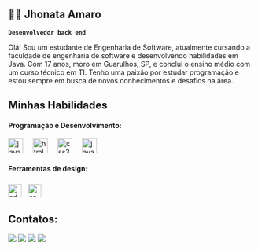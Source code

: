 <h2 align="left">🧑‍💻 Jhonata Amaro</h2> 

**`Desenvolvedor back end`**

<p align="left">Olá! Sou um estudante de Engenharia de Software, atualmente cursando a faculdade de engenharia de software e desenvolvendo habilidades em Java. Com 17 anos, moro em Guarulhos, SP, e conclui o ensino médio com um curso técnico em TI. Tenho uma paixão por estudar programação e estou sempre em busca de novos conhecimentos e desafios na área.</p>

<h2 align="left">Minhas Habilidades</h2>

<h4 align="left">Programação e Desenvolvimento:</h4>

<div align="left">
  <img src="https://cdn.simpleicons.org/javascript/F7DF1E" height="30" alt="javascript logo"  />
  <img width="12" />
  <img src="https://cdn.simpleicons.org/html5/E34F26" height="30" alt="html5 logo"  />
  <img width="12" />
  <img src="https://cdn.jsdelivr.net/gh/devicons/devicon/icons/css3/css3-original.svg" height="30" alt="css3 logo"  />
  <img width="12" />
  <img src="https://skillicons.dev/icons?i=java" height="30" alt="java logo"  />
</div>

<h4 align="left">Ferramentas de design:</h4>

###

<div align="left">
  <img src="https://img.shields.io/badge/Adobe Photoshop-31A8FF?logo=adobephotoshop&logoColor=black&style=for-the-badge" height="27" alt="adobephotoshop logo"  />
  <img width="5" />
  <img src="https://img.shields.io/badge/Canva-00C4CC?logo=canva&logoColor=black&style=for-the-badge" height="27" alt="canva logo"  />
</div>

<p align="left"></p>

<p align="left"></p>

<h2 align="left">Contatos:</h2>

<div> 
<a href="https://www.instagram.com/_jhonatamaro/" target="_blank"><img src="https://img.shields.io/badge/-Instagram-%23E4405F?style=for-the-badge&logo=instagram&logoColor=white"></a>
<a href="mailto:jhonata12amaro@gmail.com"><img src="https://img.shields.io/badge/-Gmail-D14836?style=for-the-badge&logo=gmail&logoColor=white" target="_blank"></a>
<a href="https://www.linkedin.com/in/jhonataamaro/" target="_blank"><img src="https://img.shields.io/badge/-LinkedIn-0A66C2?style=for-the-badge&logo=linkedin&logoColor=white"  target="_blank"></a> 
<a href="https://www.youtube.com/@jhonatinhaj" target="_blank"><img src="https://img.shields.io/badge/-My_Site-0078D6?style=for-the-badge&logo=internet-explorer&logoColor=white"  target="_blank"></a> 
</div>
&nbsp;
&nbsp;
